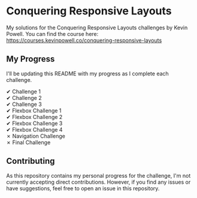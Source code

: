 # Conquering Responsive Layouts

My solutions for the Conquering Responsive Layouts challenges by Kevin Powell. You can find the course here: https://courses.kevinpowell.co/conquering-responsive-layouts

## My Progress

I'll be updating this README with my progress as I complete each challenge.

&#x2714; Challenge 1\
&#x2714; Challenge 2\
&#x2714; Challenge 3\
&#x2714; Flexbox Challenge 1\
&#x2714; Flexbox Challenge 2\
&#x2714; Flexbox Challenge 3\
&#x2714; Flexbox Challenge 4\
&#x2717; Navigation Challenge\
&#x2717; Final Challenge

## Contributing

As this repository contains my personal progress for the challenge, I'm not currently accepting direct contributions. However, if you find any issues or have suggestions, feel free to open an issue in this repository.

